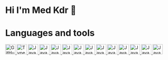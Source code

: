 # Hi I'm Med Kdr 👋

<!--
**Med-Kdr/Med-Kdr** is a ✨ _special_ ✨ repository because its `README.md` (this file) appears on your GitHub profile.

Here are some ideas to get you started:

- 🔭 I’m currently working on ...
- 🌱 I’m currently learning ...
- 👯 I’m looking to collaborate on ...
- 🤔 I’m looking for help with ...
- 💬 Ask me about ...
- 📫 How to reach me: ...
- 😄 Pronouns: ...
- ⚡ Fun fact: ...
-->
# Languages and tools
<a href="https://github.com">
  <img src="https://github.githubassets.com/images/modules/logos_page/GitHub-Mark.png" alt="GitHub Logo" width="32" height="32">
</a>
<a href="https://www.typescriptlang.org/">
  <img src="https://upload.wikimedia.org/wikipedia/commons/4/4c/Typescript_logo_2020.svg" alt="TypeScript Logo" width="32" height="32">
</a>
<a href="https://developer.mozilla.org/en-US/docs/Web/JavaScript">
  <img src="https://upload.wikimedia.org/wikipedia/commons/6/6a/JavaScript-logo.png" alt="JavaScript Logo" width="32" height="32">
</a>
<!-- ++++++++++++++++++++++++++++++++++++++++++++++++++++++++++++++++++++++++++++++++++++++++++++++++++++++++++++++++++++++++++++++++++++++++++++++ -->
<a href="https://developer.mozilla.org/en-US/docs/Web/JavaScript">
  <img src="https://brandslogos.com/wp-content/uploads/images/large/python-logo.png" alt="JavaScript Logo" width="32" height="32">
</a>
<a href="https://developer.mozilla.org/en-US/docs/Web/JavaScript">
  <img src="https://upload.wikimedia.org/wikipedia/commons/e/e0/Git-logo.svg" alt="JavaScript Logo" width="32" height="32">
</a>
<a href="https://developer.mozilla.org/en-US/docs/Web/JavaScript">
  <img src="https://brandslogos.com/wp-content/uploads/images/large/angular-icon-logo.png" alt="JavaScript Logo" width="32" height="32">
</a>
<a href="https://developer.mozilla.org/en-US/docs/Web/JavaScript">
  <img src="https://upload.wikimedia.org/wikipedia/commons/3/34/Android_Studio_icon.svg" alt="JavaScript Logo" width="32" height="32">
</a>
<a href="https://developer.mozilla.org/en-US/docs/Web/JavaScript">
  <img src="https://upload.wikimedia.org/wikipedia/commons/d/d7/Android_robot.svg" alt="JavaScript Logo" width="32" height="32">
</a>
<a href="https://developer.mozilla.org/en-US/docs/Web/JavaScript">
  <img src="https://upload.wikimedia.org/wikipedia/commons/d/d5/Tailwind_CSS_Logo.svg" alt="JavaScript Logo" width="32" height="32">
</a>
<a href="https://developer.mozilla.org/en-US/docs/Web/JavaScript">
  <img src="https://upload.wikimedia.org/wikipedia/commons/b/b2/Bootstrap_logo.svg" alt="JavaScript Logo" width="32" height="32">
</a>
<a href="https://developer.mozilla.org/en-US/docs/Web/JavaScript">
  <img src="https://upload.wikimedia.org/wikipedia/commons/6/61/HTML5_logo_and_wordmark.svg" alt="JavaScript Logo" width="32" height="32">
</a>
<a href="https://developer.mozilla.org/en-US/docs/Web/JavaScript">
  <img src="https://upload.wikimedia.org/wikipedia/commons/d/d5/CSS3_logo_and_wordmark.svg" alt="JavaScript Logo" width="32" height="32">
</a>
<a href="https://developer.mozilla.org/en-US/docs/Web/JavaScript">
  <img src="https://e7.pngegg.com/pngimages/306/37/png-clipart-node-js-logo-node-js-javascript-web-application-express-js-computer-software-others-miscellaneous-text.png" alt="JavaScript Logo" width="32" height="32">
</a>
<a href="https://developer.mozilla.org/en-US/docs/Web/JavaScript">
  <img src="https://images.squarespace-cdn.com/content/5a33e03a18b27d1747158781/1524755447965-L1TQMENP2QPEENO0P5CE/jakarta_ee_logo_schooner_color_stacked_default.png?format=1500w&content-type=image%2Fpng" alt="JavaScript Logo" width="32" height="32">
</a>




